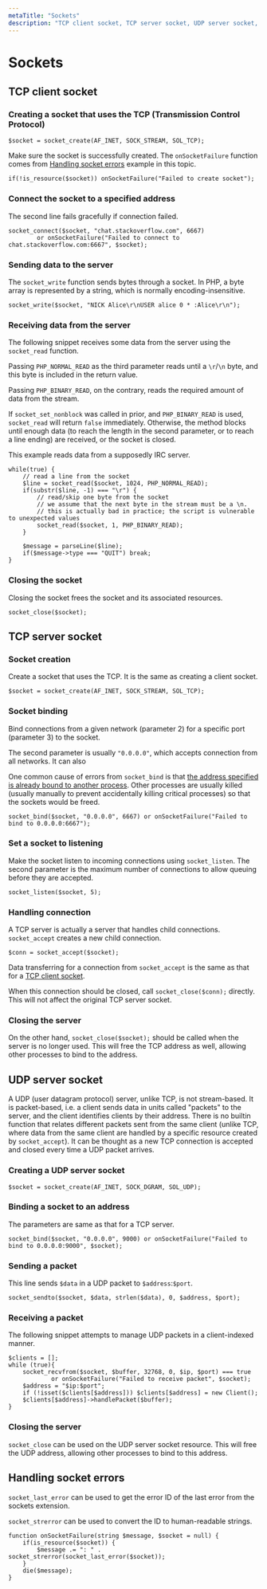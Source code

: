 ```yaml
---
metaTitle: "Sockets"
description: "TCP client socket, TCP server socket, UDP server socket, Handling socket errors"
---
```


# Sockets



## TCP client socket


### Creating a socket that uses the TCP (Transmission Control Protocol)

```
$socket = socket_create(AF_INET, SOCK_STREAM, SOL_TCP);

```

Make sure the socket is successfully created. The `onSocketFailure` function comes from [Handling socket errors](http://stackoverflow.com/documentation/php/6138/sockets/23034/handling-socket-errors) example in this topic.

```
if(!is_resource($socket)) onSocketFailure("Failed to create socket");

```

### Connect the socket to a specified address

The second line fails gracefully if connection failed.

```
socket_connect($socket, "chat.stackoverflow.com", 6667)
        or onSocketFailure("Failed to connect to chat.stackoverflow.com:6667", $socket);

```

### Sending data to the server

The `socket_write` function sends bytes through a socket. In PHP, a byte array is represented by a string, which is normally encoding-insensitive.

```
socket_write($socket, "NICK Alice\r\nUSER alice 0 * :Alice\r\n");

```

### Receiving data from the server

The following snippet receives some data from the server using the `socket_read` function.

Passing `PHP_NORMAL_READ` as the third parameter reads until a `\r`/`\n` byte, and this byte is included in the return value.

Passing `PHP_BINARY_READ`, on the contrary, reads the required amount of data from the stream.

If `socket_set_nonblock` was called in prior, and `PHP_BINARY_READ` is used, `socket_read` will return `false` immediately. Otherwise, the method blocks until enough data (to reach the length in the second parameter, or to reach a line ending) are received, or the socket is closed.

This example reads data from a supposedly IRC server.

```
while(true) {
    // read a line from the socket
    $line = socket_read($socket, 1024, PHP_NORMAL_READ);
    if(substr($line, -1) === "\r") {
        // read/skip one byte from the socket
        // we assume that the next byte in the stream must be a \n.
        // this is actually bad in practice; the script is vulnerable to unexpected values
        socket_read($socket, 1, PHP_BINARY_READ);
    }

    $message = parseLine($line);
    if($message->type === "QUIT") break;
}

```

### Closing the socket

Closing the socket frees the socket and its associated resources.

```
socket_close($socket);

```



## TCP server socket


### Socket creation

Create a socket that uses the TCP. It is the same as creating a client socket.

```
$socket = socket_create(AF_INET, SOCK_STREAM, SOL_TCP);

```

### Socket binding

Bind connections from a given network (parameter 2) for a specific port (parameter 3) to the socket.

The second parameter is usually `"0.0.0.0"`, which accepts connection from all networks. It can also

One common cause of errors from `socket_bind` is that [the address specified is already bound to another process](https://www.google.com.hk/search?q=site%3Astackexchange.com%20OR%20site%3Astackoverflow.com%20kill%20processes%20bound%20to%20address). Other processes are usually killed (usually manually to prevent accidentally killing critical processes) so that the sockets would be freed.

```
socket_bind($socket, "0.0.0.0", 6667) or onSocketFailure("Failed to bind to 0.0.0.0:6667");

```

### Set a socket to listening

Make the socket listen to incoming connections using `socket_listen`. The second parameter is the maximum number of connections to allow queuing before they are accepted.

```
socket_listen($socket, 5);

```

### Handling connection

A TCP server is actually a server that handles child connections. `socket_accept` creates a new child connection.

```
$conn = socket_accept($socket);

```

Data transferring for a connection from `socket_accept` is the same as that for a [TCP client socket](http://stackoverflow.com/documentation/php/6138/sockets/23032/tcp-client-socket).

When this connection should be closed, call `socket_close($conn);` directly. This will not affect the original TCP server socket.

### Closing the server

On the other hand, `socket_close($socket);` should be called when the server is no longer used. This will free the TCP address as well, allowing other processes to bind to the address.



## UDP server socket


A UDP (user datagram protocol) server, unlike TCP, is not stream-based. It is packet-based, i.e. a client sends data in units called "packets" to the server, and the client identifies clients by their address. There is no builtin function that relates different packets sent from the same client (unlike TCP, where data from the same client are handled by a specific resource created by `socket_accept`). It can be thought as a new TCP connection is accepted and closed every time a UDP packet arrives.

### Creating a UDP server socket

```
$socket = socket_create(AF_INET, SOCK_DGRAM, SOL_UDP);

```

### Binding a socket to an address

The parameters are same as that for a TCP server.

```
socket_bind($socket, "0.0.0.0", 9000) or onSocketFailure("Failed to bind to 0.0.0.0:9000", $socket);

```

### Sending a packet

This line sends `$data` in a UDP packet to `$address`:`$port`.

```
socket_sendto($socket, $data, strlen($data), 0, $address, $port);

```

### Receiving a packet

The following snippet attempts to manage UDP packets in a client-indexed manner.

```
$clients = [];
while (true){
    socket_recvfrom($socket, $buffer, 32768, 0, $ip, $port) === true
            or onSocketFailure("Failed to receive packet", $socket);
    $address = "$ip:$port";
    if (!isset($clients[$address])) $clients[$address] = new Client();
    $clients[$address]->handlePacket($buffer);
}

```

### Closing the server

`socket_close` can be used on the UDP server socket resource. This will free the UDP address, allowing other processes to bind to this address.



## Handling socket errors


`socket_last_error` can be used to get the error ID of the last error from the sockets extension.

`socket_strerror` can be used to convert the ID to human-readable strings.

```
function onSocketFailure(string $message, $socket = null) {
    if(is_resource($socket)) {
        $message .= ": " . socket_strerror(socket_last_error($socket));
    }
    die($message);
}

```

